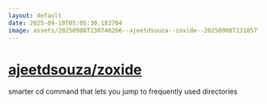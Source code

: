 ```yaml
---
layout: default
date: 2025-09-10T05:05:30.183704
image: assets/20250908T230740266--ajeetdsouza--zoxide--20250908T231857184--cropped.png
---
```


# [ajeetdsouza/zoxide](https://github.com/ajeetdsouza/zoxide)

smarter cd command that lets you jump to frequently used directories
